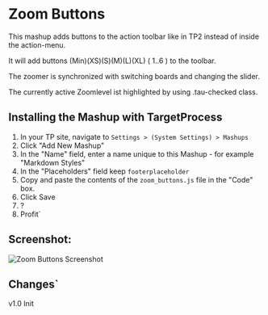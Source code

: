 Zoom Buttons
==============================

This mashup adds buttons to the action toolbar like in TP2 instead of inside the action-menu.

It will add buttons (Min)(XS)(S)(M)(L)(XL) ( 1..6 ) to the toolbar.

The zoomer is synchronized with switching boards and changing the slider.

The currently active Zoomlevel ist highlighted by using .tau-checked class.



Installing the Mashup with TargetProcess
----------------------------------------

1. In your TP site, navigate to ```Settings > (System Settings) > Mashups```
2. Click "Add New Mashup"
3. In the "Name" field, enter a name unique to this Mashup - for example "Markdown Styles"
4. In the "Placeholders" field keep  ```footerplaceholder```
5. Copy and paste the contents of the ```zoom_buttons.js``` file in the "Code" box.
6. Click Save
7. ?
8. Profit`

Screenshot:
-----------

![Zoom Buttons Screenshot](https://raw.githubusercontent.com/ayurmedia/MashupsLibrary/master/Zoom%20Buttons/screenshot_zoom_buttons.png)


Changes`
-------
v1.0 Init


